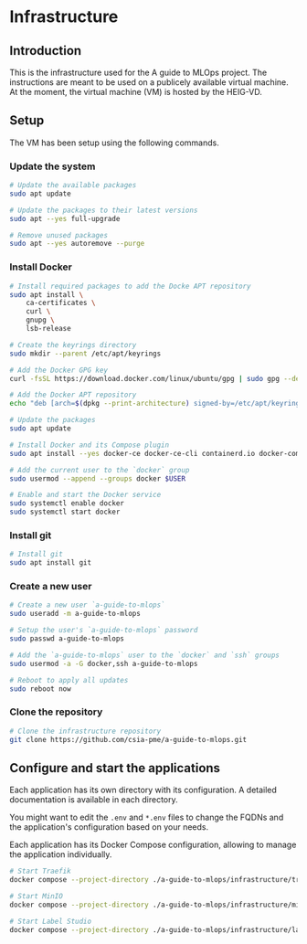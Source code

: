 # Infrastructure

## Introduction

This is the infrastructure used for the A guide to MLOps project. The instructions are meant to be used on a publicely available virtual machine. At the moment, the virtual machine (VM) is hosted by the HEIG-VD.

## Setup

The VM has been setup using the following commands.

### Update the system

```sh
# Update the available packages
sudo apt update

# Update the packages to their latest versions
sudo apt --yes full-upgrade

# Remove unused packages
sudo apt --yes autoremove --purge
```

### Install Docker

```sh
# Install required packages to add the Docke APT repository
sudo apt install \
    ca-certificates \
    curl \
    gnupg \
    lsb-release

# Create the keyrings directory
sudo mkdir --parent /etc/apt/keyrings

# Add the Docker GPG key
curl -fsSL https://download.docker.com/linux/ubuntu/gpg | sudo gpg --dearmor -o /etc/apt/keyrings/docker.gpg

# Add the Docker APT repository
echo "deb [arch=$(dpkg --print-architecture) signed-by=/etc/apt/keyrings/docker.gpg] https://download.docker.com/linux/ubuntu $(lsb_release -cs) stable" | sudo tee /etc/apt/sources.list.d/docker.list > /dev/null

# Update the packages
sudo apt update

# Install Docker and its Compose plugin
sudo apt install --yes docker-ce docker-ce-cli containerd.io docker-compose-plugin

# Add the current user to the `docker` group
sudo usermod --append --groups docker $USER

# Enable and start the Docker service
sudo systemctl enable docker
sudo systemctl start docker
```

### Install git

```sh
# Install git
sudo apt install git
```

### Create a new user

```sh
# Create a new user `a-guide-to-mlops`
sudo useradd -m a-guide-to-mlops

# Setup the user's `a-guide-to-mlops` password
sudo passwd a-guide-to-mlops

# Add the `a-guide-to-mlops` user to the `docker` and `ssh` groups
sudo usermod -a -G docker,ssh a-guide-to-mlops

# Reboot to apply all updates
sudo reboot now
```

### Clone the repository

```sh
# Clone the infrastructure repository
git clone https://github.com/csia-pme/a-guide-to-mlops.git
```

## Configure and start the applications

Each application has its own directory with its configuration. A detailed documentation is available in each directory.

You might want to edit the `.env` and `*.env` files to change the FQDNs and the application's configuration based on your needs.

Each application has its Docker Compose configuration, allowing to manage the application individually.

```sh
# Start Traefik
docker compose --project-directory ./a-guide-to-mlops/infrastructure/traefik up --detach

# Start MinIO
docker compose --project-directory ./a-guide-to-mlops/infrastructure/minio up --detach

# Start Label Studio
docker compose --project-directory ./a-guide-to-mlops/infrastructure/label-studio up --detach
```
